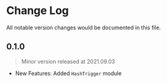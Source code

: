 # Change Log
All notable version changes would be documented in this file.

## 0.1.0
> Minor version released at 2021.09.03
- New Features: Added `HashTrigger` module
